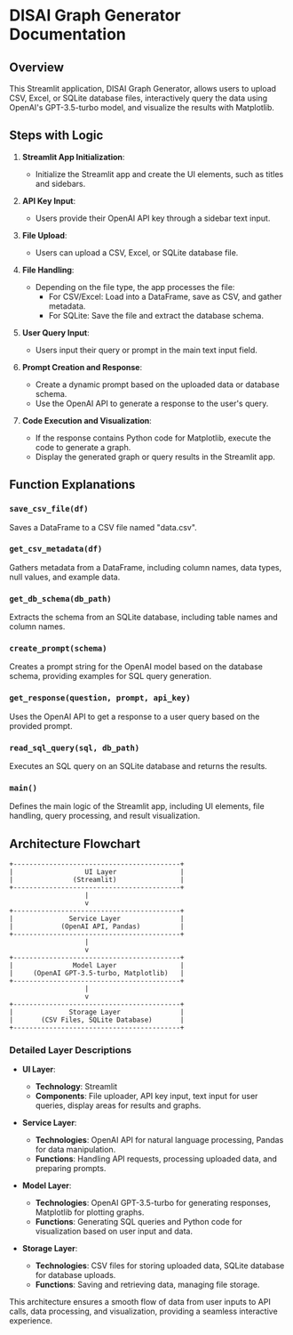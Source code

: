 # DISAI Graph Generator Documentation

## Overview

This Streamlit application, DISAI Graph Generator, allows users to upload CSV, Excel, or SQLite database files, interactively query the data using OpenAI's GPT-3.5-turbo model, and visualize the results with Matplotlib.

## Steps with Logic

1. **Streamlit App Initialization**:

   - Initialize the Streamlit app and create the UI elements, such as titles and sidebars.
2. **API Key Input**:

   - Users provide their OpenAI API key through a sidebar text input.
3. **File Upload**:

   - Users can upload a CSV, Excel, or SQLite database file.
4. **File Handling**:

   - Depending on the file type, the app processes the file:
     - For CSV/Excel: Load into a DataFrame, save as CSV, and gather metadata.
     - For SQLite: Save the file and extract the database schema.
5. **User Query Input**:

   - Users input their query or prompt in the main text input field.
6. **Prompt Creation and Response**:

   - Create a dynamic prompt based on the uploaded data or database schema.
   - Use the OpenAI API to generate a response to the user's query.
7. **Code Execution and Visualization**:

   - If the response contains Python code for Matplotlib, execute the code to generate a graph.
   - Display the generated graph or query results in the Streamlit app.

## Function Explanations

### `save_csv_file(df)`

Saves a DataFrame to a CSV file named "data.csv".

### `get_csv_metadata(df)`

Gathers metadata from a DataFrame, including column names, data types, null values, and example data.

### `get_db_schema(db_path)`

Extracts the schema from an SQLite database, including table names and column names.

### `create_prompt(schema)`

Creates a prompt string for the OpenAI model based on the database schema, providing examples for SQL query generation.

### `get_response(question, prompt, api_key)`

Uses the OpenAI API to get a response to a user query based on the provided prompt.

### `read_sql_query(sql, db_path)`

Executes an SQL query on an SQLite database and returns the results.

### `main()`

Defines the main logic of the Streamlit app, including UI elements, file handling, query processing, and result visualization.

## Architecture Flowchart

```plaintext
+------------------------------------------+
|                  UI Layer                |
|               (Streamlit)                |
+------------------------------------------+
                   |
                   v
+------------------------------------------+
|              Service Layer               |
|            (OpenAI API, Pandas)          |
+------------------------------------------+
                   |
                   v
+------------------------------------------+
|               Model Layer                |
|     (OpenAI GPT-3.5-turbo, Matplotlib)   |
+------------------------------------------+
                   |
                   v
+------------------------------------------+
|              Storage Layer               |
|       (CSV Files, SQLite Database)       |
+------------------------------------------+
```

### Detailed Layer Descriptions

- **UI Layer**:

  - **Technology**: Streamlit
  - **Components**: File uploader, API key input, text input for user queries, display areas for results and graphs.
- **Service Layer**:

  - **Technologies**: OpenAI API for natural language processing, Pandas for data manipulation.
  - **Functions**: Handling API requests, processing uploaded data, and preparing prompts.
- **Model Layer**:

  - **Technologies**: OpenAI GPT-3.5-turbo for generating responses, Matplotlib for plotting graphs.
  - **Functions**: Generating SQL queries and Python code for visualization based on user input and data.
- **Storage Layer**:

  - **Technologies**: CSV files for storing uploaded data, SQLite database for database uploads.
  - **Functions**: Saving and retrieving data, managing file storage.

This architecture ensures a smooth flow of data from user inputs to API calls, data processing, and visualization, providing a seamless interactive experience.
